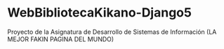 # WebBibliotecaKikano-Django5
Proyecto de la Asignatura de Desarrollo de Sistemas de Información (LA MEJOR FAKIN PAGINA DEL MUNDO)
